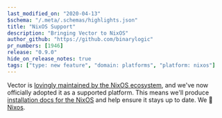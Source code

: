 ```yaml
---
last_modified_on: "2020-04-13"
$schema: "/.meta/.schemas/highlights.json"
title: "NixOS Support"
description: "Bringing Vector to NixOS"
author_github: "https://github.com/binarylogic"
pr_numbers: [1946]
release: "0.9.0"
hide_on_release_notes: true
tags: ["type: new feature", "domain: platforms", "platform: nixos"]
---
```


Vector is [lovingly maintained by the NixOS ecosystem][urls.vector_nix_package],
and we've now officially adopted it as a supported platform. This means we'll
produce [installation docs for the NixOS][docs.operating-systems.nixos] and
help ensure it stays up to date. We 💖 [Nixos][urls.nixos].

[docs.operating-systems.nixos]: /docs/setup/installation/operating-systems/nixos/
[urls.nixos]: https://nixos.org/
[urls.vector_nix_package]: https://github.com/NixOS/nixpkgs/blob/master/pkgs/tools/misc/vector/default.nix
